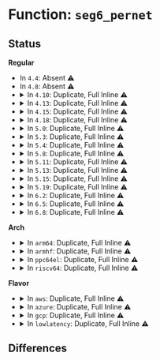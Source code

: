 # Function: <code>seg6_pernet</code>

## Status
<b>Regular</b>
<ul>
<li>
In <code>4.4</code>: Absent ⚠️
</li>
<li>
In <code>4.8</code>: Absent ⚠️
</li>
<li>
<details>
<summary>In <code>4.10</code>: Duplicate, Full Inline ⚠️</summary>

**Collision:** Static Duplication

**Inline:** Full

**Transformation:** False

**Instances:**

```
In net/ipv6/seg6.c (0)
Location: include/net/seg6.h:50
Inline: True
```
```
In net/ipv6/seg6_iptunnel.c (0)
Location: include/net/seg6.h:50
Inline: True
```
```
In net/ipv6/seg6_hmac.c (0)
Location: include/net/seg6.h:50
Inline: True
```
</details>
</li>
<li>
<details>
<summary>In <code>4.13</code>: Duplicate, Full Inline ⚠️</summary>

**Collision:** Static Duplication

**Inline:** Full

**Transformation:** False

**Instances:**

```
In net/ipv6/seg6.c (0)
Location: include/net/seg6.h:50
Inline: True
```
```
In net/ipv6/seg6_iptunnel.c (0)
Location: include/net/seg6.h:50
Inline: True
```
```
In net/ipv6/seg6_hmac.c (0)
Location: include/net/seg6.h:50
Inline: True
```
</details>
</li>
<li>
<details>
<summary>In <code>4.15</code>: Duplicate, Full Inline ⚠️</summary>

**Collision:** Static Duplication

**Inline:** Full

**Transformation:** False

**Instances:**

```
In net/ipv6/seg6.c (0)
Location: include/net/seg6.h:50
Inline: True
```
```
In net/ipv6/seg6_iptunnel.c (0)
Location: include/net/seg6.h:50
Inline: True
```
```
In net/ipv6/seg6_hmac.c (0)
Location: include/net/seg6.h:50
Inline: True
```
</details>
</li>
<li>
<details>
<summary>In <code>4.18</code>: Duplicate, Full Inline ⚠️</summary>

**Collision:** Static Duplication

**Inline:** Full

**Transformation:** False

**Instances:**

```
In net/ipv6/seg6.c (0)
Location: include/net/seg6.h:50
Inline: True
```
```
In net/ipv6/seg6_iptunnel.c (0)
Location: include/net/seg6.h:50
Inline: True
```
```
In net/ipv6/seg6_hmac.c (0)
Location: include/net/seg6.h:50
Inline: True
```
</details>
</li>
<li>
<details>
<summary>In <code>5.0</code>: Duplicate, Full Inline ⚠️</summary>

**Collision:** Static Duplication

**Inline:** Full

**Transformation:** False

**Instances:**

```
In net/ipv6/seg6.c (0)
Location: include/net/seg6.h:49
Inline: True
```
```
In net/ipv6/seg6_iptunnel.c (0)
Location: include/net/seg6.h:49
Inline: True
```
```
In net/ipv6/seg6_hmac.c (0)
Location: include/net/seg6.h:49
Inline: True
```
</details>
</li>
<li>
<details>
<summary>In <code>5.3</code>: Duplicate, Full Inline ⚠️</summary>

**Collision:** Static Duplication

**Inline:** Full

**Transformation:** False

**Instances:**

```
In net/ipv6/seg6.c (0)
Location: include/net/seg6.h:44
Inline: True
```
```
In net/ipv6/seg6_iptunnel.c (0)
Location: include/net/seg6.h:44
Inline: True
```
```
In net/ipv6/seg6_hmac.c (0)
Location: include/net/seg6.h:44
Inline: True
```
</details>
</li>
<li>
<details>
<summary>In <code>5.4</code>: Duplicate, Full Inline ⚠️</summary>

**Collision:** Static Duplication

**Inline:** Full

**Transformation:** False

**Instances:**

```
In net/ipv6/seg6.c (0)
Location: include/net/seg6.h:44
Inline: True
```
```
In net/ipv6/seg6_iptunnel.c (0)
Location: include/net/seg6.h:44
Inline: True
```
```
In net/ipv6/seg6_hmac.c (0)
Location: include/net/seg6.h:44
Inline: True
```
</details>
</li>
<li>
<details>
<summary>In <code>5.8</code>: Duplicate, Full Inline ⚠️</summary>

**Collision:** Static Duplication

**Inline:** Full

**Transformation:** False

**Instances:**

```
In net/ipv6/seg6.c (ffffffff81b71ec5)
Location: include/net/seg6.h:44
Inline: True
Inline callers:
  - net/ipv6/seg6.c:seg6_net_exit
  - net/ipv6/seg6.c:seg6_genl_dumphmac_start
  - net/ipv6/seg6.c:seg6_genl_get_tunsrc
  - net/ipv6/seg6.c:seg6_genl_set_tunsrc
  - net/ipv6/seg6.c:seg6_genl_sethmac
```
```
In net/ipv6/seg6_iptunnel.c (ffffffff81b7e5d3)
Location: include/net/seg6.h:44
Inline: True
Inline callers:
  - net/ipv6/seg6_iptunnel.c:seg6_do_srh_encap
```
```
In net/ipv6/seg6_hmac.c (ffffffff81b80a85)
Location: include/net/seg6.h:44
Inline: True
Inline callers:
  - net/ipv6/seg6_hmac.c:seg6_hmac_net_exit
  - net/ipv6/seg6_hmac.c:seg6_hmac_net_init
  - net/ipv6/seg6_hmac.c:seg6_hmac_info_del
  - net/ipv6/seg6_hmac.c:seg6_hmac_info_add
  - net/ipv6/seg6_hmac.c:seg6_hmac_info_lookup
```
</details>
</li>
<li>
<details>
<summary>In <code>5.11</code>: Duplicate, Full Inline ⚠️</summary>

**Collision:** Static Duplication

**Inline:** Full

**Transformation:** False

**Instances:**

```
In net/ipv6/seg6.c (ffffffff81b80c25)
Location: include/net/seg6.h:44
Inline: True
Inline callers:
  - net/ipv6/seg6.c:seg6_net_exit
  - net/ipv6/seg6.c:seg6_genl_dumphmac_start
  - net/ipv6/seg6.c:seg6_genl_get_tunsrc
  - net/ipv6/seg6.c:seg6_genl_set_tunsrc
  - net/ipv6/seg6.c:seg6_genl_sethmac
```
```
In net/ipv6/seg6_iptunnel.c (ffffffff81b8d5f9)
Location: include/net/seg6.h:44
Inline: True
Inline callers:
  - net/ipv6/seg6_iptunnel.c:seg6_do_srh_encap
```
```
In net/ipv6/seg6_hmac.c (ffffffff81b902f5)
Location: include/net/seg6.h:44
Inline: True
Inline callers:
  - net/ipv6/seg6_hmac.c:seg6_hmac_net_exit
  - net/ipv6/seg6_hmac.c:seg6_hmac_net_init
  - net/ipv6/seg6_hmac.c:seg6_hmac_info_del
  - net/ipv6/seg6_hmac.c:seg6_hmac_info_add
  - net/ipv6/seg6_hmac.c:seg6_hmac_info_lookup
```
</details>
</li>
<li>
<details>
<summary>In <code>5.13</code>: Duplicate, Full Inline ⚠️</summary>

**Collision:** Static Duplication

**Inline:** Full

**Transformation:** False

**Instances:**

```
In net/ipv6/seg6.c (ffffffff81b6f845)
Location: include/net/seg6.h:44
Inline: True
Inline callers:
  - net/ipv6/seg6.c:seg6_net_exit
  - net/ipv6/seg6.c:seg6_genl_dumphmac_start
  - net/ipv6/seg6.c:seg6_genl_get_tunsrc
  - net/ipv6/seg6.c:seg6_genl_set_tunsrc
  - net/ipv6/seg6.c:seg6_genl_sethmac
```
```
In net/ipv6/seg6_iptunnel.c (ffffffff81b7c4a9)
Location: include/net/seg6.h:44
Inline: True
Inline callers:
  - net/ipv6/seg6_iptunnel.c:seg6_do_srh_encap
```
```
In net/ipv6/seg6_hmac.c (ffffffff81b7f535)
Location: include/net/seg6.h:44
Inline: True
Inline callers:
  - net/ipv6/seg6_hmac.c:seg6_hmac_net_exit
  - net/ipv6/seg6_hmac.c:seg6_hmac_net_init
  - net/ipv6/seg6_hmac.c:seg6_hmac_info_del
  - net/ipv6/seg6_hmac.c:seg6_hmac_info_add
  - net/ipv6/seg6_hmac.c:seg6_hmac_info_lookup
```
</details>
</li>
<li>
<details>
<summary>In <code>5.15</code>: Duplicate, Full Inline ⚠️</summary>

**Collision:** Static Duplication

**Inline:** Full

**Transformation:** False

**Instances:**

```
In net/ipv6/seg6.c (ffffffff81c378f5)
Location: include/net/seg6.h:44
Inline: True
Inline callers:
  - net/ipv6/seg6.c:seg6_net_exit
  - net/ipv6/seg6.c:seg6_genl_dumphmac_start
  - net/ipv6/seg6.c:seg6_genl_get_tunsrc
  - net/ipv6/seg6.c:seg6_genl_set_tunsrc
  - net/ipv6/seg6.c:seg6_genl_sethmac
```
```
In net/ipv6/seg6_iptunnel.c (ffffffff81c473a9)
Location: include/net/seg6.h:44
Inline: True
Inline callers:
  - net/ipv6/seg6_iptunnel.c:seg6_do_srh_encap
```
```
In net/ipv6/seg6_hmac.c (ffffffff81c4ade5)
Location: include/net/seg6.h:44
Inline: True
Inline callers:
  - net/ipv6/seg6_hmac.c:seg6_hmac_net_exit
  - net/ipv6/seg6_hmac.c:seg6_hmac_net_init
  - net/ipv6/seg6_hmac.c:seg6_hmac_info_del
  - net/ipv6/seg6_hmac.c:seg6_hmac_info_add
  - net/ipv6/seg6_hmac.c:seg6_hmac_info_lookup
```
</details>
</li>
<li>
<details>
<summary>In <code>5.19</code>: Duplicate, Full Inline ⚠️</summary>

**Collision:** Static Duplication

**Inline:** Full

**Transformation:** False

**Instances:**

```
In net/ipv6/seg6.c (ffffffff81dd5485)
Location: include/net/seg6.h:44
Inline: True
Inline callers:
  - net/ipv6/seg6.c:seg6_net_exit
  - net/ipv6/seg6.c:seg6_genl_dumphmac_start
  - net/ipv6/seg6.c:seg6_genl_get_tunsrc
  - net/ipv6/seg6.c:seg6_genl_set_tunsrc
  - net/ipv6/seg6.c:seg6_genl_sethmac
```
```
In net/ipv6/seg6_iptunnel.c (ffffffff81de6716)
Location: include/net/seg6.h:44
Inline: True
Inline callers:
  - net/ipv6/seg6_iptunnel.c:seg6_do_srh_encap
```
```
In net/ipv6/seg6_hmac.c (ffffffff81dea645)
Location: include/net/seg6.h:44
Inline: True
Inline callers:
  - net/ipv6/seg6_hmac.c:seg6_hmac_net_exit
  - net/ipv6/seg6_hmac.c:seg6_hmac_net_init
  - net/ipv6/seg6_hmac.c:seg6_hmac_info_del
  - net/ipv6/seg6_hmac.c:seg6_hmac_info_add
  - net/ipv6/seg6_hmac.c:seg6_hmac_info_lookup
```
</details>
</li>
<li>
<details>
<summary>In <code>6.2</code>: Duplicate, Full Inline ⚠️</summary>

**Collision:** Static Duplication

**Inline:** Full

**Transformation:** False

**Instances:**

```
In net/ipv6/seg6.c (ffffffff81fa6bc5)
Location: include/net/seg6.h:44
Inline: True
Inline callers:
  - net/ipv6/seg6.c:seg6_net_exit
  - net/ipv6/seg6.c:seg6_genl_dumphmac_start
  - net/ipv6/seg6.c:seg6_genl_get_tunsrc
  - net/ipv6/seg6.c:seg6_genl_set_tunsrc
  - net/ipv6/seg6.c:seg6_genl_sethmac
```
```
In net/ipv6/seg6_iptunnel.c (ffffffff81fb86f5)
Location: include/net/seg6.h:44
Inline: True
Inline callers:
  - net/ipv6/seg6_iptunnel.c:set_tun_src
```
```
In net/ipv6/seg6_hmac.c (ffffffff81fbde75)
Location: include/net/seg6.h:44
Inline: True
Inline callers:
  - net/ipv6/seg6_hmac.c:seg6_hmac_net_exit
  - net/ipv6/seg6_hmac.c:seg6_hmac_net_init
  - net/ipv6/seg6_hmac.c:seg6_hmac_info_del
  - net/ipv6/seg6_hmac.c:seg6_hmac_info_add
  - net/ipv6/seg6_hmac.c:seg6_hmac_info_lookup
```
</details>
</li>
<li>
<details>
<summary>In <code>6.5</code>: Duplicate, Full Inline ⚠️</summary>

**Collision:** Static Duplication

**Inline:** Full

**Transformation:** False

**Instances:**

```
In net/ipv6/seg6.c (ffffffff82007435)
Location: include/net/seg6.h:44
Inline: True
Inline callers:
  - net/ipv6/seg6.c:seg6_net_exit
  - net/ipv6/seg6.c:seg6_genl_dumphmac_start
  - net/ipv6/seg6.c:seg6_genl_get_tunsrc
  - net/ipv6/seg6.c:seg6_genl_set_tunsrc
  - net/ipv6/seg6.c:seg6_genl_sethmac
```
```
In net/ipv6/seg6_iptunnel.c (ffffffff82018e65)
Location: include/net/seg6.h:44
Inline: True
Inline callers:
  - net/ipv6/seg6_iptunnel.c:set_tun_src
```
```
In net/ipv6/seg6_hmac.c (ffffffff8201ed05)
Location: include/net/seg6.h:44
Inline: True
Inline callers:
  - net/ipv6/seg6_hmac.c:seg6_hmac_net_exit
  - net/ipv6/seg6_hmac.c:seg6_hmac_net_init
  - net/ipv6/seg6_hmac.c:seg6_hmac_info_del
  - net/ipv6/seg6_hmac.c:seg6_hmac_info_add
  - net/ipv6/seg6_hmac.c:seg6_hmac_info_lookup
```
</details>
</li>
<li>
<details>
<summary>In <code>6.8</code>: Duplicate, Full Inline ⚠️</summary>

**Collision:** Static Duplication

**Inline:** Full

**Transformation:** False

**Instances:**

```
In net/ipv6/seg6.c (ffffffff820d6425)
Location: include/net/seg6.h:44
Inline: True
Inline callers:
  - net/ipv6/seg6.c:seg6_net_exit
  - net/ipv6/seg6.c:seg6_genl_dumphmac_start
  - net/ipv6/seg6.c:seg6_genl_get_tunsrc
  - net/ipv6/seg6.c:seg6_genl_set_tunsrc
  - net/ipv6/seg6.c:seg6_genl_sethmac
```
```
In net/ipv6/seg6_iptunnel.c (ffffffff820e7e35)
Location: include/net/seg6.h:44
Inline: True
Inline callers:
  - net/ipv6/seg6_iptunnel.c:set_tun_src
```
```
In net/ipv6/seg6_hmac.c (ffffffff820ede35)
Location: include/net/seg6.h:44
Inline: True
Inline callers:
  - net/ipv6/seg6_hmac.c:seg6_hmac_net_exit
  - net/ipv6/seg6_hmac.c:seg6_hmac_net_init
  - net/ipv6/seg6_hmac.c:seg6_hmac_info_del
  - net/ipv6/seg6_hmac.c:seg6_hmac_info_add
  - net/ipv6/seg6_hmac.c:seg6_hmac_info_lookup
```
</details>
</li>
</ul>
<b>Arch</b>
<ul>
<li>
<details>
<summary>In <code>arm64</code>: Duplicate, Full Inline ⚠️</summary>

**Collision:** Static Duplication

**Inline:** Full

**Transformation:** False

**Instances:**

```
In net/ipv6/seg6.c (0)
Location: include/net/seg6.h:44
Inline: True
```
```
In net/ipv6/seg6_iptunnel.c (0)
Location: include/net/seg6.h:44
Inline: True
```
```
In net/ipv6/seg6_hmac.c (0)
Location: include/net/seg6.h:44
Inline: True
```
</details>
</li>
<li>
<details>
<summary>In <code>armhf</code>: Duplicate, Full Inline ⚠️</summary>

**Collision:** Static Duplication

**Inline:** Full

**Transformation:** False

**Instances:**

```
In net/ipv6/seg6.c (c0e43be0)
Location: include/net/seg6.h:44
Inline: True
Inline callers:
  - net/ipv6/seg6.c:seg6_net_exit
  - net/ipv6/seg6.c:seg6_genl_dumphmac_start
  - net/ipv6/seg6.c:seg6_genl_get_tunsrc
  - net/ipv6/seg6.c:seg6_genl_set_tunsrc
  - net/ipv6/seg6.c:seg6_genl_sethmac
```
```
In net/ipv6/seg6_iptunnel.c (c0e502c8)
Location: include/net/seg6.h:44
Inline: True
Inline callers:
  - net/ipv6/seg6_iptunnel.c:seg6_do_srh_encap
```
```
In net/ipv6/seg6_hmac.c (c0e52748)
Location: include/net/seg6.h:44
Inline: True
Inline callers:
  - net/ipv6/seg6_hmac.c:seg6_hmac_net_exit
  - net/ipv6/seg6_hmac.c:seg6_hmac_net_init
  - net/ipv6/seg6_hmac.c:seg6_push_hmac
  - net/ipv6/seg6_hmac.c:seg6_hmac_info_del
  - net/ipv6/seg6_hmac.c:seg6_hmac_info_add
  - net/ipv6/seg6_hmac.c:seg6_hmac_validate_skb
```
</details>
</li>
<li>
<details>
<summary>In <code>ppc64el</code>: Duplicate, Full Inline ⚠️</summary>

**Collision:** Static Duplication

**Inline:** Full

**Transformation:** False

**Instances:**

```
In net/ipv6/seg6.c (c000000000e75b10)
Location: include/net/seg6.h:44
Inline: True
Inline callers:
  - net/ipv6/seg6.c:seg6_net_exit
  - net/ipv6/seg6.c:seg6_genl_dumphmac_start
  - net/ipv6/seg6.c:seg6_genl_get_tunsrc
  - net/ipv6/seg6.c:seg6_genl_set_tunsrc
  - net/ipv6/seg6.c:seg6_genl_sethmac
```
```
In net/ipv6/seg6_iptunnel.c (c000000000e86768)
Location: include/net/seg6.h:44
Inline: True
Inline callers:
  - net/ipv6/seg6_iptunnel.c:seg6_do_srh_encap
```
```
In net/ipv6/seg6_hmac.c (c000000000e89f8c)
Location: include/net/seg6.h:44
Inline: True
Inline callers:
  - net/ipv6/seg6_hmac.c:seg6_hmac_net_exit
  - net/ipv6/seg6_hmac.c:seg6_hmac_net_init
  - net/ipv6/seg6_hmac.c:seg6_hmac_info_del
  - net/ipv6/seg6_hmac.c:seg6_hmac_info_add
  - net/ipv6/seg6_hmac.c:seg6_hmac_info_lookup
```
</details>
</li>
<li>
<details>
<summary>In <code>riscv64</code>: Duplicate, Full Inline ⚠️</summary>

**Collision:** Static Duplication

**Inline:** Full

**Transformation:** False

**Instances:**

```
In net/ipv6/seg6.c (ffffffe00087c914)
Location: include/net/seg6.h:44
Inline: True
Inline callers:
  - net/ipv6/seg6.c:seg6_net_exit
  - net/ipv6/seg6.c:seg6_genl_dumphmac_start
  - net/ipv6/seg6.c:seg6_genl_get_tunsrc
  - net/ipv6/seg6.c:seg6_genl_set_tunsrc
  - net/ipv6/seg6.c:seg6_genl_sethmac
```
```
In net/ipv6/seg6_iptunnel.c (ffffffe000887aec)
Location: include/net/seg6.h:44
Inline: True
Inline callers:
  - net/ipv6/seg6_iptunnel.c:seg6_do_srh_encap
```
```
In net/ipv6/seg6_hmac.c (ffffffe000889d8c)
Location: include/net/seg6.h:44
Inline: True
Inline callers:
  - net/ipv6/seg6_hmac.c:seg6_hmac_net_exit
  - net/ipv6/seg6_hmac.c:seg6_hmac_net_init
  - net/ipv6/seg6_hmac.c:seg6_hmac_info_del
  - net/ipv6/seg6_hmac.c:seg6_hmac_info_add
  - net/ipv6/seg6_hmac.c:seg6_hmac_info_lookup
```
</details>
</li>
</ul>
<b>Flavor</b>
<ul>
<li>
<details>
<summary>In <code>aws</code>: Duplicate, Full Inline ⚠️</summary>

**Collision:** Static Duplication

**Inline:** Full

**Transformation:** False

**Instances:**

```
In net/ipv6/seg6.c (0)
Location: include/net/seg6.h:44
Inline: True
```
```
In net/ipv6/seg6_iptunnel.c (0)
Location: include/net/seg6.h:44
Inline: True
```
```
In net/ipv6/seg6_hmac.c (0)
Location: include/net/seg6.h:44
Inline: True
```
</details>
</li>
<li>
<details>
<summary>In <code>azure</code>: Duplicate, Full Inline ⚠️</summary>

**Collision:** Static Duplication

**Inline:** Full

**Transformation:** False

**Instances:**

```
In net/ipv6/seg6.c (0)
Location: include/net/seg6.h:44
Inline: True
```
```
In net/ipv6/seg6_iptunnel.c (0)
Location: include/net/seg6.h:44
Inline: True
```
```
In net/ipv6/seg6_hmac.c (0)
Location: include/net/seg6.h:44
Inline: True
```
</details>
</li>
<li>
<details>
<summary>In <code>gcp</code>: Duplicate, Full Inline ⚠️</summary>

**Collision:** Static Duplication

**Inline:** Full

**Transformation:** False

**Instances:**

```
In net/ipv6/seg6.c (0)
Location: include/net/seg6.h:44
Inline: True
```
```
In net/ipv6/seg6_iptunnel.c (0)
Location: include/net/seg6.h:44
Inline: True
```
```
In net/ipv6/seg6_hmac.c (0)
Location: include/net/seg6.h:44
Inline: True
```
</details>
</li>
<li>
<details>
<summary>In <code>lowlatency</code>: Duplicate, Full Inline ⚠️</summary>

**Collision:** Static Duplication

**Inline:** Full

**Transformation:** False

**Instances:**

```
In net/ipv6/seg6.c (0)
Location: include/net/seg6.h:44
Inline: True
```
```
In net/ipv6/seg6_iptunnel.c (0)
Location: include/net/seg6.h:44
Inline: True
```
```
In net/ipv6/seg6_hmac.c (0)
Location: include/net/seg6.h:44
Inline: True
```
</details>
</li>
</ul>

## Differences
